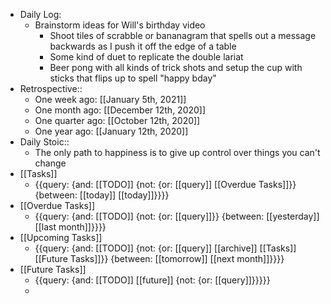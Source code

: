 - Daily Log:
    - Brainstorm ideas for Will's birthday video
        - Shoot tiles of scrabble or bananagram that spells out a message backwards as I push it off the edge of a table
        - Some kind of duet to replicate the double lariat 
        - Beer pong with all kinds of trick shots and setup the cup with sticks that flips up to spell "happy bday"
- Retrospective::
    - One week ago: [[January 5th, 2021]]
    - One month ago: [[December 12th, 2020]]
    - One quarter ago: [[October 12th, 2020]]
    - One year ago: [[January 12th, 2020]]
- Daily Stoic::
    - The only path to happiness is to give up control over things you can't change
- [[Tasks]]
    - {{query: {and: [[TODO]] {not: {or: [[query]] [[Overdue Tasks]]}} {between: [[today]] [[today]]}}}}
- [[Overdue Tasks]]
    - {{query: {and: [[TODO]] {not: {or: [[query]]}} {between: [[yesterday]] [[last month]]}}}}
- [[Upcoming Tasks]]
    - {{query: {and: [[TODO]] {not: {or: [[query]] [[archive]] [[Tasks]] [[Future Tasks]]}} {between: [[tomorrow]] [[next month]]}}}}
- [[Future Tasks]]
    - {{query: {and: [[TODO]] [[future]] {not: {or: [[query]]}}}}}
    - 
